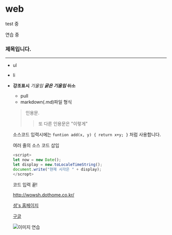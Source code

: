 # web
test 중

연습 중

### 제목입니다.
---

* ul

- li 

- __강조표시__ _기울임_ ___굵은 기움임___ ~~취소~~

  + pull
  
  - markdown(.md)파일 형식
  
  > 인용문.
  >> 또 다른 인용문은 "이렇게"
  
  소스코드 입력시에는 `funtion add(x, y) { return x+y; }` 처럼 사용합니다.
  
  여러 줄의 소스 코드 삽입
  
   ``` javascript
   <script>
   let now = new Date();
   let display = new.toLocaleTimeString();
   document.write("현재 시각은 " + display);
   </scropt>
   ```
   
   코드 입력 끝!
   
   <http://wowsh.dothome.co.kr/>
   
   [셩's 홈페이지](http://wowsh.dothome.co.kr/)
   
   [구글](https://google.com, "검색")
   
   ![이미지 연습](http://wowsh.dothome.co.kr/img/d.jpg)

